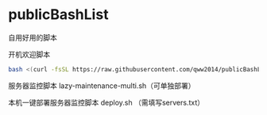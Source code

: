 <!--
 * @Author: Lao Qiao
 * @Date: 2025-04-28 19:36:30
 * @LastEditTime: 2025-04-28 19:52:42
 * @LastEditors: Lao Qiao
 * @FilePath: /publicBashList/README.md
 * 我秃了，但我更强了~
-->
# publicBashList
自用好用的脚本

开机欢迎脚本  
```bash
bash <(curl -fsSL https://raw.githubusercontent.com/qww2014/publicBashList/refs/heads/main/welcome.sh)
```

服务器监控脚本 lazy-maintenance-multi.sh（可单独部署）

本机一键部署服务器监控脚本 deploy.sh （需填写servers.txt）